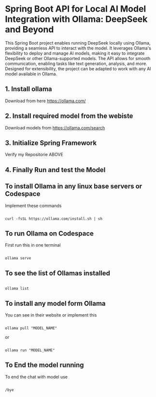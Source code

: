 # Spring Boot API for Local AI Model Integration with Ollama: DeepSeek and Beyond
This Spring Boot project enables running DeepSeek locally using Ollama, providing a seamless API to interact with the model. It leverages Ollama's flexibility to deploy and manage AI models, making it easy to integrate DeepSeek or other Ollama-supported models. The API allows for smooth communication, enabling tasks like text generation, analysis, and more. Designed for extensibility, the project can be adapted to work with any AI model available in Ollama.

## 1. Install ollama
Download from here https://ollama.com/

## 2. Install required model from the webiste
Download models from https://ollama.com/search

## 3. Initialize Spring Framework
Verify my Repositorie ABOVE

## 4. Finally Run and test the Model

## To install Ollama in any linux base servers or Codespace
Implement these commands
```

curl -fsSL https://ollama.com/install.sh | sh

```

## To run Ollama on Codespace
First run this in one terminal
```

ollama serve

```

## To see the list of Ollamas installed
```

ollama list

```

## To install any model form Ollama 
You can see in their website or implement this
```

ollama pull "MODEL_NAME"

```
or 
```

ollama run "MODEL_NAME"

```

## To End the model running
To end the chat with model use
```

/bye

```
